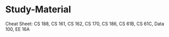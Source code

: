# Study-Material
Cheat Sheet: CS 188, CS 161, CS 162, CS 170, CS 186, CS 61B, CS 61C, Data 100, EE 16A
